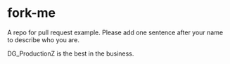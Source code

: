 # fork-me

A repo for pull request example. Please add one sentence after your name to describe who you are.

DG_ProductionZ is the best in the business.